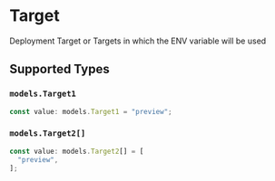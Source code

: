 # Target

Deployment Target or Targets in which the ENV variable will be used


## Supported Types

### `models.Target1`

```typescript
const value: models.Target1 = "preview";
```

### `models.Target2[]`

```typescript
const value: models.Target2[] = [
  "preview",
];
```


